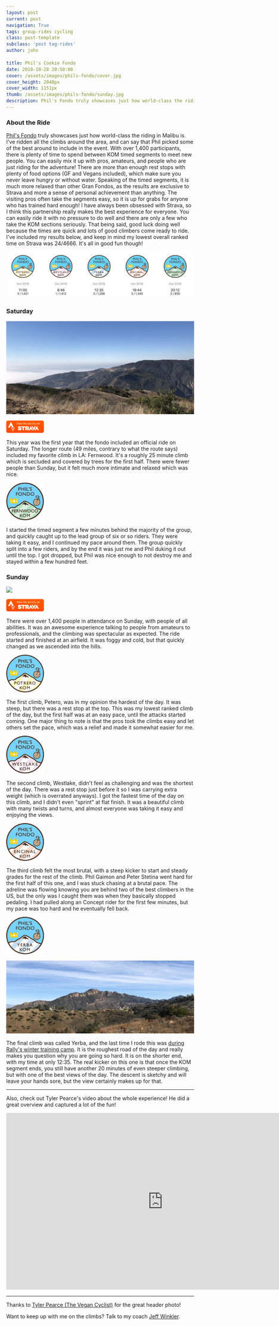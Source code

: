 ```yaml
---
layout: post
current: post
navigation: True
tags: group-rides cycling
class: post-template
subclass: 'post tag-rides'
author: john

title: Phil's Cookie Fondo
date: 2018-10-28 20:50:00
cover: /assets/images/phils-fondo/cover.jpg
cover_height: 2048px
cover_width: 1151px
thumb: /assets/images/phils-fondo/sunday.jpg
description: Phil's Fondo truly showcases just how world-class the riding in Malibu is. I've ridden all the climbs around the area, and can say that Phil picked some of the best around to include in the event.
---
```


### About the Ride

[Phil's Fondo](https://www.philsfondo.com/) truly showcases just how world-class the riding in Malibu is. I've ridden all the climbs around the area, and can say that Phil picked some of the best around to include in the event. With over 1,400 participants, there is plenty of time to spend between KOM timed segments to meet new people. You can easily mix it up with pros, amateurs, and people who are just riding for the adventure! There are more than enough rest stops with plenty of food options (GF and Vegans included), which make sure you never leave hungry or without water. Speaking of the timed segments, it is much more relaxed than other Gran Fondos, as the results are exclusive to Strava and more a sense of personal achievement than anything. The visiting pros often take the segments easy, so it is up for grabs for anyone who has trained hard enough! I have always been obsessed with Strava, so I think this partnership really makes the best experience for everyone. You can easily ride it with no pressure to do well and there are only a few who take the KOM sections seriously. That being said, good luck doing well because the times are quick and lots of good climbers come ready to ride. I've included my results below, and keep in mind my lowest overall ranked time on Strava was 24/4666. It's all in good fun though!

<a href="https://www.strava.com/athletes/15453860#interval?interval=201843&interval_type=week&chart_type=miles&year_offset=0"><img src="/assets/images/phils-fondo/strava-results.png"></a>

### Saturday

<img src="/assets/images/phils-fondo/saturday.jpg">

<a href="https://www.strava.com/activities/1930741600"><img src="/assets/images/viewonstrava.png" style="max-width: 50%; width: 20%;"></a>

This year was the first year that the fondo included an official ride on Saturday. The longer route (49 miles, contrary to what the route says) included my favorite climb in LA: Fernwood. It's a roughly 25 minute climb which is secluded and covered by trees for the first half. There were fewer people than Sunday, but it felt much more intimate and relaxed which was nice.

<a href="https://www.strava.com/challenges/philsfondo-fernwood-2018"><img src="/assets/images/phils-fondo/fernwood.png" style="max-width: 50%; width: 20%;"></a>

I started the timed segment a few minutes behind the majority of the group, and quickly caught up to the lead group of six or so riders. They were taking it easy, and I continued my pace around them. The group quickly split into a few riders, and by the end it was just me and Phil duking it out until the top. I got dropped, but Phil was nice enough to not destroy me and stayed within a few hundred feet. 


### Sunday

<img src="/assets/images/phils-fondo/sunday.jpg">

<a href="https://www.strava.com/activities/1933092459"><img src="/assets/images/viewonstrava.png" style="max-width: 50%; width: 20%;"></a>

There were over 1,400 people in attendance on Sunday, with people of all abilities. It was an awesome experience talking to people from amateurs to professionals, and the climbing was spectacular as expected. The ride started and finished at an airfield. It was foggy and cold, but that quickly changed as we ascended into the hills.

<a href="https://www.strava.com/challenges/philsfondo-portero-2018"><img src="/assets/images/phils-fondo/potrero.png" style="max-width: 50%; width: 20%;"></a>

The first climb, Petero, was in my opinion the hardest of the day. It was steep, but there was a rest stop at the top. This was my lowest ranked climb of the day, but the first half was at an easy pace, until the attacks started coming. One major thing to note is that the pros took the climbs easy and let others set the pace, which was a relief and made it somewhat easier for me.

<a href="https://www.strava.com/challenges/philsfondo-westlake-2018"><img src="/assets/images/phils-fondo/westlake.png" style="max-width: 50%; width: 20%;"></a>

The second climb, Westlake, didn't feel as challenging and was the shortest of the day. There was a rest stop just before it so I was carrying extra weight (which is overrated anyways). I got the fastest time of the day on this climb, and I didn't even "sprint" at flat finish. It was a beautiful climb with many twists and turns, and almost everyone was taking it easy and enjoying the views.

<a href="https://www.strava.com/challenges/philsfondo-encinal-2018"><img src="/assets/images/phils-fondo/encinal.png" style="max-width: 50%; width: 20%;"></a>

The third climb felt the most brutal, with a steep kicker to start and steady grades for the rest of the climb. Phil Gaimon and Peter Stetina went hard for the first half of this one, and I was stuck chasing at a brutal pace. The adreline was flowing knowing you are behind two of the best climbers in the US, but the only was I caught them was when they basically stopped pedaling. I had pulled along an Concept rider for the first few minutes, but my pace was too hard and he eventually fell back. 

<a href="https://www.strava.com/challenges/phillsfondo-yerba-2018"><img src="/assets/images/phils-fondo/yerba.png" style="max-width: 50%; width: 20%;"></a>

<img src="/assets/images/phils-fondo/sunday-2.jpg">

The final climb was called Yerba, and the last time I rode this was [during Rally's winter training camp](https://www.youtube.com/watch?v=_Kzsia520NA). It is the roughest road of the day and really makes you question why you are going so hard. It is on the shorter end, with my time at only 12:35. The real kicker on this one is that once the KOM segment ends, you still have another 20 minutes of even steeper climbing, but with one of the best views of the day. The descent is sketchy and will leave your hands sore, but the view certainly makes up for that.


---

Also, check out Tyler Pearce's video about the whole experience! He did a great overview and captured a lot of the fun!

<iframe src="https://www.youtube-nocookie.com/embed/Pg2QAaZ09wM" width="840" height="473" frameborder="0" allow="accelerometer; autoplay; encrypted-media; gyroscope; picture-in-picture" allowfullscreen></iframe>

---

Thanks to [Tyler Pearce (The Vegan Cyclist)](https://www.strava.com/athletes/180549) for the great header photo!

Want to keep up with me on the climbs? Talk to my coach [Jeff Winkler](https://winklercycling.com/2017/coaching/).
